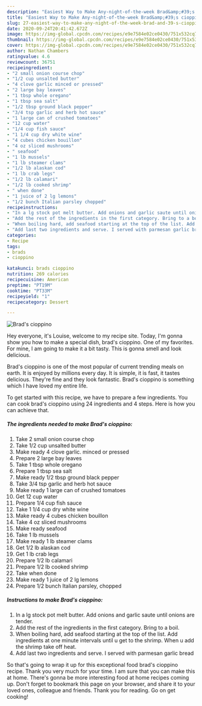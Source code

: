 ```yaml
---
description: "Easiest Way to Make Any-night-of-the-week Brad&amp;#39;s cioppino"
title: "Easiest Way to Make Any-night-of-the-week Brad&amp;#39;s cioppino"
slug: 27-easiest-way-to-make-any-night-of-the-week-brad-and-39-s-cioppino
date: 2020-09-24T20:41:42.672Z
image: https://img-global.cpcdn.com/recipes/e9e7584e02ce0430/751x532cq70/brads-cioppino-recipe-main-photo.jpg
thumbnail: https://img-global.cpcdn.com/recipes/e9e7584e02ce0430/751x532cq70/brads-cioppino-recipe-main-photo.jpg
cover: https://img-global.cpcdn.com/recipes/e9e7584e02ce0430/751x532cq70/brads-cioppino-recipe-main-photo.jpg
author: Nathan Chambers
ratingvalue: 4.6
reviewcount: 36751
recipeingredient:
- "2 small onion course chop"
- "1/2 cup unsalted butter"
- "4 clove garlic minced or pressed"
- "2 large bay leaves"
- "1 tbsp whole oregano"
- "1 tbsp sea salt"
- "1/2 tbsp ground black pepper"
- "3/4 tsp garlic and herb hot sauce"
- "1 large can of crushed tomatoes"
- "12 cup water"
- "1/4 cup fish sauce"
- "1 1/4 cup dry white wine"
- "4 cubes chicken bouillon"
- "4 oz sliced mushrooms"
- " seafood"
- "1 lb mussels"
- "1 lb steamer clams"
- "1/2 lb alaskan cod"
- "1 lb crab legs"
- "1/2 lb calamari"
- "1/2 lb cooked shrimp"
- " when done"
- "1 juice of 2 lg lemons"
- "1/2 bunch Italian parsley chopped"
recipeinstructions:
- "In a lg stock pot melt butter. Add onions and garlic saute until onions are tender."
- "Add the rest of the ingredients in the first category. Bring to a boil."
- "When boiling hard, add seafood starting at the top of the list. Add ingredients at one minute intervals until u get to the shrimp. When u add the shrimp take off heat."
- "Add last two ingredients and serve. I served with parmesan garlic bread"
categories:
- Recipe
tags:
- brads
- cioppino

katakunci: brads cioppino 
nutrition: 269 calories
recipecuisine: American
preptime: "PT19M"
cooktime: "PT33M"
recipeyield: "1"
recipecategory: Dessert

---
```



![Brad&#39;s cioppino](https://img-global.cpcdn.com/recipes/e9e7584e02ce0430/751x532cq70/brads-cioppino-recipe-main-photo.jpg)

Hey everyone, it's Louise, welcome to my recipe site. Today, I'm gonna show you how to make a special dish, brad&#39;s cioppino. One of my favorites. For mine, I am going to make it a bit tasty. This is gonna smell and look delicious.



Brad&#39;s cioppino is one of the most popular of current trending meals on earth. It is enjoyed by millions every day. It is simple, it is fast, it tastes delicious. They're fine and they look fantastic. Brad&#39;s cioppino is something which I have loved my entire life.


To get started with this recipe, we have to prepare a few ingredients. You can cook brad&#39;s cioppino using 24 ingredients and 4 steps. Here is how you can achieve that.

<!--inarticleads1-->

##### The ingredients needed to make Brad&#39;s cioppino:

1. Take 2 small onion course chop
1. Take 1/2 cup unsalted butter
1. Make ready 4 clove garlic. minced or pressed
1. Prepare 2 large bay leaves
1. Take 1 tbsp whole oregano
1. Prepare 1 tbsp sea salt
1. Make ready 1/2 tbsp ground black pepper
1. Take 3/4 tsp garlic and herb hot sauce
1. Make ready 1 large can of crushed tomatoes
1. Get 12 cup water
1. Prepare 1/4 cup fish sauce
1. Take 1 1/4 cup dry white wine
1. Make ready 4 cubes chicken bouillon
1. Take 4 oz sliced mushrooms
1. Make ready  seafood
1. Take 1 lb mussels
1. Make ready 1 lb steamer clams
1. Get 1/2 lb alaskan cod
1. Get 1 lb crab legs
1. Prepare 1/2 lb calamari
1. Prepare 1/2 lb cooked shrimp
1. Take  when done
1. Make ready 1 juice of 2 lg lemons
1. Prepare 1/2 bunch Italian parsley, chopped




<!--inarticleads2-->

##### Instructions to make Brad&#39;s cioppino:

1. In a lg stock pot melt butter. Add onions and garlic saute until onions are tender.
1. Add the rest of the ingredients in the first category. Bring to a boil.
1. When boiling hard, add seafood starting at the top of the list. Add ingredients at one minute intervals until u get to the shrimp. When u add the shrimp take off heat.
1. Add last two ingredients and serve. I served with parmesan garlic bread




So that's going to wrap it up for this exceptional food brad&#39;s cioppino recipe. Thank you very much for your time. I am sure that you can make this at home. There's gonna be more interesting food at home recipes coming up. Don't forget to bookmark this page on your browser, and share it to your loved ones, colleague and friends. Thank you for reading. Go on get cooking!

